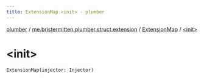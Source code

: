 ```yaml
---
title: ExtensionMap.<init> - plumber
---
```


[plumber](../../index.html) / [me.bristermitten.plumber.struct.extension](../index.html) / [ExtensionMap](index.html) / [&lt;init&gt;](./-init-.html)

# &lt;init&gt;

`ExtensionMap(injector: Injector)`